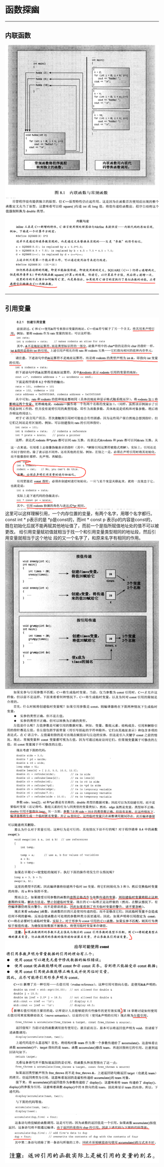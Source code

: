 # 函数探幽
***
## 内联函数
![img.png](img.png)![img_1.png](img_1.png)![img_2.png](img_2.png)
***
## 引用变量
![img_3.png](img_3.png)![img_4.png](img_4.png)![img_5.png](img_5.png)
这里可以这样理解引用，一个内存位置的变量，有两个名字，用哪个名字都行。
const int * p表示的是 *p是const的，而int * const p 表示p的内容是const的，
既在初始化后就不能再赋其他地址值了，而前一个是指所赋值地址处的值不可以被更改。
给引用变量赋初值就相当于找一个和引用变量类型相同的地址段，然后引用变量就相当于这个地址
段的又一个名字了，和原来名字有相同的作用。
![img_6.png](img_6.png)![img_7.png](img_7.png)
![img_8.png](img_8.png)![img_9.png](img_9.png)
![img_10.png](img_10.png)![img_11.png](img_11.png)![img_12.png](img_12.png)
![img_13.png](img_13.png)![img_14.png](img_14.png)![img_15.png](img_15.png)
